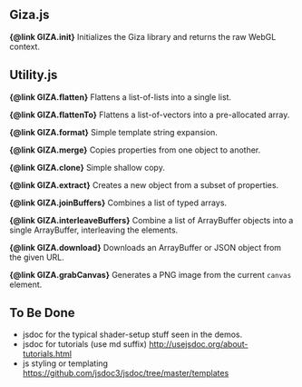 
Giza.js
-------

**{@link GIZA.init}**
    Initializes the Giza library and returns the raw WebGL context.

Utility.js
----------

**{@link GIZA.flatten}**
    Flattens a list-of-lists into a single list.

**{@link GIZA.flattenTo}**
    Flattens a list-of-vectors into a pre-allocated array.

**{@link GIZA.format}**
    Simple template string expansion.

**{@link GIZA.merge}**
    Copies properties from one object to another.

**{@link GIZA.clone}**
    Simple shallow copy.

**{@link GIZA.extract}**
    Creates a new object from a subset of properties.

**{@link GIZA.joinBuffers}**
    Combines a list of typed arrays.

**{@link GIZA.interleaveBuffers}**
    Combine a list of ArrayBuffer objects into a single ArrayBuffer, interleaving the elements.

**{@link GIZA.download}**
    Downloads an ArrayBuffer or JSON object from the given URL.

**{@link GIZA.grabCanvas}**
    Generates a PNG image from the current `canvas` element.

To Be Done
----------

- jsdoc for the typical shader-setup stuff seen in the demos.
- jsdoc for tutorials (use md suffix) http://usejsdoc.org/about-tutorials.html
- js styling or templating https://github.com/jsdoc3/jsdoc/tree/master/templates
